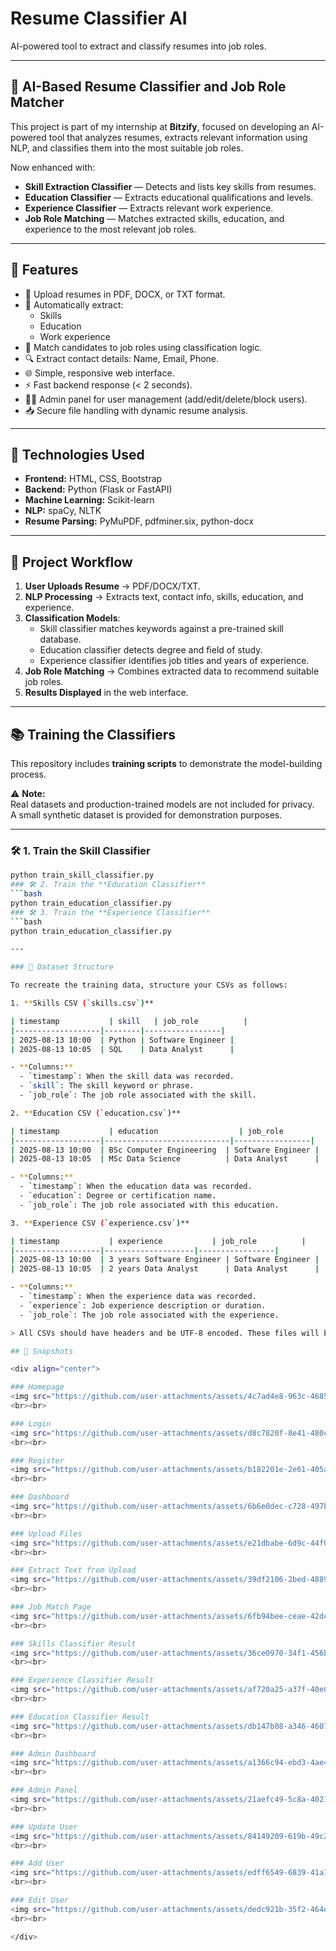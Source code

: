 # Resume Classifier AI

AI-powered tool to extract and classify resumes into job roles.

---

## 🧠 AI-Based Resume Classifier and Job Role Matcher

This project is part of my internship at **Bitzify**, focused on developing an AI-powered tool that analyzes resumes, extracts relevant information using NLP, and classifies them into the most suitable job roles.

Now enhanced with:
- **Skill Extraction Classifier** — Detects and lists key skills from resumes.
- **Education Classifier** — Extracts educational qualifications and levels.
- **Experience Classifier** — Extracts relevant work experience.
- **Job Role Matching** — Matches extracted skills, education, and experience to the most relevant job roles.

---

## 🚀 Features

- 📄 Upload resumes in PDF, DOCX, or TXT format.
- 🧠 Automatically extract:
  - Skills
  - Education
  - Work experience
- 🎯 Match candidates to job roles using classification logic.
- 🔍 Extract contact details: Name, Email, Phone.
- 🌐 Simple, responsive web interface.
- ⚡ Fast backend response (< 2 seconds).
- 👨‍💼 Admin panel for user management (add/edit/delete/block users).
- 📥 Secure file handling with dynamic resume analysis.

---

## 🧠 Technologies Used

- **Frontend:** HTML, CSS, Bootstrap
- **Backend:** Python (Flask or FastAPI)
- **Machine Learning:** Scikit-learn
- **NLP:** spaCy, NLTK
- **Resume Parsing:** PyMuPDF, pdfminer.six, python-docx

---

## 📌 Project Workflow

1. **User Uploads Resume** → PDF/DOCX/TXT.
2. **NLP Processing** → Extracts text, contact info, skills, education, and experience.
3. **Classification Models**:
   - Skill classifier matches keywords against a pre-trained skill database.
   - Education classifier detects degree and field of study.
   - Experience classifier identifies job titles and years of experience.
4. **Job Role Matching** → Combines extracted data to recommend suitable job roles.
5. **Results Displayed** in the web interface.

---

## 📚 Training the Classifiers

This repository includes **training scripts** to demonstrate the model-building process.

⚠️ **Note:**  
Real datasets and production-trained models are not included for privacy.  
A small synthetic dataset is provided for demonstration purposes.

---

### 🛠️ 1. Train the **Skill Classifier**
```bash
python train_skill_classifier.py
### 🛠️ 2. Train the **Education Classifier**
```bash
python train_education_classifier.py
### 🛠️ 3. Train the **Experience Classifier**
```bash
python train_education_classifier.py

---

### 📂 Dataset Structure

To recreate the training data, structure your CSVs as follows:

1. **Skills CSV (`skills.csv`)**

| timestamp           | skill   | job_role          |
|-------------------|--------|-----------------|
| 2025-08-13 10:00  | Python | Software Engineer |
| 2025-08-13 10:05  | SQL    | Data Analyst      |

- **Columns:**  
  - `timestamp`: When the skill data was recorded.  
  - `skill`: The skill keyword or phrase.  
  - `job_role`: The job role associated with the skill.

2. **Education CSV (`education.csv`)**

| timestamp           | education                  | job_role          |
|-------------------|----------------------------|-----------------|
| 2025-08-13 10:00  | BSc Computer Engineering  | Software Engineer |
| 2025-08-13 10:05  | MSc Data Science          | Data Analyst      |

- **Columns:**  
  - `timestamp`: When the education data was recorded.  
  - `education`: Degree or certification name.  
  - `job_role`: The job role associated with this education.

3. **Experience CSV (`experience.csv`)**

| timestamp           | experience           | job_role          |
|-------------------|--------------------|-----------------|
| 2025-08-13 10:00  | 3 years Software Engineer | Software Engineer |
| 2025-08-13 10:05  | 2 years Data Analyst      | Data Analyst      |

- **Columns:**  
  - `timestamp`: When the experience data was recorded.  
  - `experience`: Job experience description or duration.  
  - `job_role`: The job role associated with the experience.

> All CSVs should have headers and be UTF-8 encoded. These files will be read by the training scripts to build the respective classifiers.

## 📸 Snapshots

<div align="center">

### Homepage
<img src="https://github.com/user-attachments/assets/4c7ad4e8-963c-4685-8c4d-43c63fae5a90" width="300px" />
<br><br>

### Login
<img src="https://github.com/user-attachments/assets/d8c7820f-8e41-480c-b8fb-65d73427a71a" width="300px" />
<br><br>

### Register
<img src="https://github.com/user-attachments/assets/b182201e-2e61-405a-8883-17f6331f956f" width="300px" />
<br><br>

### Dashboard
<img src="https://github.com/user-attachments/assets/6b6e0dec-c728-497b-8b9c-d0f839cab1a6" width="300px" />
<br><br>

### Upload Files
<img src="https://github.com/user-attachments/assets/e21dbabe-6d9c-44f0-bbe1-81de6b5804ac" width="300px" />
<br><br>

### Extract Text from Upload
<img src="https://github.com/user-attachments/assets/39df2106-2bed-4889-8ece-67b90082aedf" width="300px" />
<br><br>

### Job Match Page
<img src="https://github.com/user-attachments/assets/6fb94bee-ceae-42dc-bfd0-efcc18737d16" width="300px" />
<br><br>

### Skills Classifier Result
<img src="https://github.com/user-attachments/assets/36ce0970-34f1-456b-9b9d-6bbe957b8961" width="300px" />
<br><br>

### Experience Classifier Result
<img src="https://github.com/user-attachments/assets/af720a25-a37f-40e0-ad9d-d2a26fb830a7" width="300px" />
<br><br>

### Education Classifier Result
<img src="https://github.com/user-attachments/assets/db147b08-a346-4607-b041-1e613a2348a9" width="300px" />
<br><br>

### Admin Dashboard
<img src="https://github.com/user-attachments/assets/a1366c94-ebd3-4ae4-a5c0-9b9782555a45" width="300px" />
<br><br>

### Admin Panel
<img src="https://github.com/user-attachments/assets/21aefc49-5c8a-4021-9f11-8564f7dbe95f" width="300px" />
<br><br>

### Update User
<img src="https://github.com/user-attachments/assets/84149209-619b-49c2-89d6-c07e6fc42587" width="300px" />
<br><br>

### Add User
<img src="https://github.com/user-attachments/assets/edff6549-6839-41a1-b839-602a47884f7a" width="300px" />
<br><br>

### Edit User
<img src="https://github.com/user-attachments/assets/dedc921b-35f2-464e-8070-4d0924955369" width="300px" />
<br><br>

</div>


